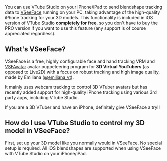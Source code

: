 You can use VTube Studio on your iPhone/iPad to send blendshape tracking data to [VSeeFace](https://www.vseeface.icu/) running on your PC, taking advantage of the high-quality iPhone tracking for your 3D models. This functionality is included in iOS version of VTube Studio **completely for free**, so you don't have to buy the PRO version if you want to use this feature (any support is of course appreciated regardless).

## What's VSeeFace?

VSeeFace is a free, highly configurable face and hand tracking VRM and [VSFAvatar](https://www.vseeface.icu/#vsfavatar) avatar puppeteering program for **3D Virtual YouTubers** (as opposed to Live2D) with a focus on robust tracking and high image quality, made by Emiliana ([@emiliana_vt](https://twitter.com/emiliana_vt)).

It mainly uses webcam tracking to control 3D VTuber avatars but has recently added support for high-quality iPhone tracking using various 3rd party apps, including VTube Studio.

If you are a 3D VTuber and have an iPhone, definitely give VSeeFace a try!!

## How do I use VTube Studio to control my 3D model in VSeeFace?

First, set up your 3D model like you normally would in VSeeFace. No special setup is required. All iOS blendshapes are supported when using VSeeFace with VTube Studio on your iPhone/iPad.








